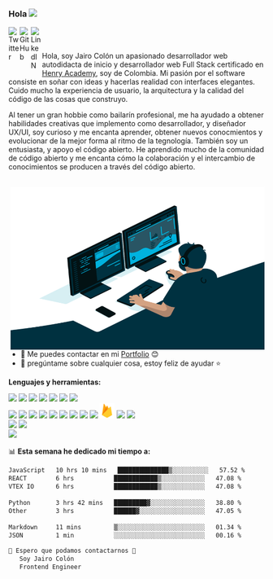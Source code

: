 ### Hola <img src="https://media.giphy.com/media/hvRJCLFzcasrR4ia7z/giphy.gif" width="25px">

<a href="https://twitter.com/jairocolondev">
  <img align="left" alt="Twitter" | Twitter" width="22px" src="https://raw.githubusercontent.com/peterthehan/peterthehan/master/assets/twitter.svg" />
</a>  

<a href="https://github.com/jairocolondev">
  <img align="left" alt="GitHub" width="22px" src="https://www.nicepng.com/png/full/52-520535_free-files-github-github-icon-png-white.png" />
</a>

<a href="https://www.linkedin.com/in/jairocolondev/">
  <img align="left" alt="LinkedIN" width="22px" src="https://raw.githubusercontent.com/peterthehan/peterthehan/master/assets/linkedin.svg" />
</a>

<br />


<br />

Hola, soy Jairo Colón un apasionado desarrollador web autodidacta de inicio y desarrollador web Full Stack certificado en [Henry Academy](https://www.soyhenry.com/), soy de Colombia. Mi pasión por el software consiste en soñar con ideas y hacerlas realidad con interfaces elegantes. Cuido mucho la experiencia de usuario, la arquitectura y la calidad del código de las cosas que construyo.

Al tener un gran hobbie como bailarín profesional, me ha ayudado a obtener habilidades creativas que implemento como desarrollador, y diseñador UX/UI, soy curioso y me encanta aprender, obtener nuevos conocmientos y evolucionar de la mejor forma al ritmo de la tegnología. También soy un entusiasta, y apoyo el  código abierto. He aprendido mucho de la comunidad de código abierto y me encanta cómo la colaboración y el intercambio de conocimientos se producen a través del código abierto.   
<br />

  <img align="right" alt="GIF" src="codeDevJairoColon.gif" width="500" height="320" />
  
- 💼 Me puedes contactar en mi [Portfolio](https://jairocolon.com) 😊
- 💬 pregúntame sobre cualquier cosa, estoy feliz de ayudar ⭐

**Lenguajes y herramientas:**  

<code><img height="30" src="https://cdn-icons-png.flaticon.com/512/919/919827.png"></code>
<code><img height="30" src="https://cdn-icons-png.flaticon.com/512/919/919826.png"></code>
<code><img height="30" src="https://upload.wikimedia.org/wikipedia/commons/thumb/9/99/Unofficial_JavaScript_logo_2.svg/480px-Unofficial_JavaScript_logo_2.svg.png"></code>
<code><img height="30" src="https://davidcaballerocalvo.es/img/ts.png"></code>
<code><img height="30" src="https://cdn-icons-png.flaticon.com/512/5968/5968350.png"></code>
<code><img height="30" src="https://cdn.freebiesupply.com/logos/large/2x/react-1-logo-png-transparent.png"></code>
<code><img height="30" src="https://praveenpuglia.gallerycdn.vsassets.io/extensions/praveenpuglia/tailwind-breeze/2.2.6/1602691666511/Microsoft.VisualStudio.Services.Icons.Default"></code>								
<code><img height="30" src="https://midu.dev/images/tags/node.png"></code>
<code><img height="30" src="https://img.icons8.com/color/480/mongodb.png"></code>
<code><img height="30" src="https://upload.wikimedia.org/wikipedia/commons/7/73/VTEX_logo.png"></code>
<code><img height="30" src="https://companieslogo.com/img/orig/SHOP_BIG.D-bc80c1f3.png?t=1633439432"></code>
<code><img height="30" src="https://res.cloudinary.com/practicaldev/image/fetch/s--M5dHch5L--/c_limit%2Cf_auto%2Cfl_progressive%2Cq_auto%2Cw_880/https://cdn-images-1.medium.com/max/800/1%2AR6WHuWI0M9I4t-og2yNq-w.png"></code>
<code><img height="30" src="https://techcommunity.microsoft.com/t5/image/serverpage/image-id/371852iB18F72B525B661CF"></code>
<code><img height="30" src="https://cdn.worldvectorlogo.com/logos/redux.svg"></code>
<code><img height="30" src="https://upload.wikimedia.org/wikipedia/commons/thumb/2/29/Postgresql_elephant.svg/993px-Postgresql_elephant.svg.png"></code>
<code><img height="30" src="https://iconape.com/wp-content/png_logo_vector/sequelize.png"></code>
<code><img height="30" src="https://raw.githubusercontent.com/github/explore/80688e429a7d4ef2fca1e82350fe8e3517d3494d/topics/firebase/firebase.png"></code>
<code><img height="30" src="https://upload.wikimedia.org/wikipedia/commons/thumb/3/3f/Git_icon.svg/1200px-Git_icon.svg.png"></code>
<code><img height="30" src="https://cdn2.downdetector.com/static/uploads/logo/figma2.png"></code>	
<code><img height="30" src="https://webintegral.com.co/wp-content/uploads/2018/05/postman-icon.png"></code>	
<code><img height="30" src="https://cdn-icons-png.flaticon.com/512/5968/5968853.png"></code>	
<code><img height="30" src="https://icones.pro/wp-content/uploads/2021/06/icone-github-grise.png"></code>										    

📊 **Esta semana he dedicado mi tiempo a:**
<!--START_SECTION:waka-->
```text
JavaScript   10 hrs 10 mins   ██████████████▒░░░░░░░░░░   57.52 % 
REACT        6 hrs           ████████████▒░░░░░░░░░░░░   47.08 % 
VTEX IO      6 hrs           ████████████▒░░░░░░░░░░░░   47.08 %
                        
Python       3 hrs 42 mins   █████████▓░░░░░░░░░░░░░░░   38.80 % 
Other        3 hrs           ██████▓░░░░░░░░░░░░░░░░░░   47.05 % 
 
Markdown     11 mins         ▒░░░░░░░░░░░░░░░░░░░░░░░░   01.34 % 
JSON         1 min           ░░░░░░░░░░░░░░░░░░░░░░░░░   00.16 % 
```
<!--END_SECTION:waka-->

	🔰 Espero que podamos contactarnos 🔰
       Soy Jairo Colón
       Frontend Engineer
